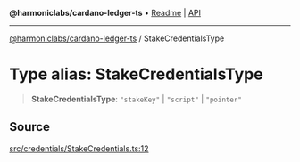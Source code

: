 **@harmoniclabs/cardano-ledger-ts** • [Readme](../Introduction.md) \| [API](../globals.md)

***

[@harmoniclabs/cardano-ledger-ts](../Introduction.md) / StakeCredentialsType

# Type alias: StakeCredentialsType

> **StakeCredentialsType**: `"stakeKey"` \| `"script"` \| `"pointer"`

## Source

[src/credentials/StakeCredentials.ts:12](https://github.com/HarmonicLabs/cardano-ledger-ts/blob/d1659b0/src/credentials/StakeCredentials.ts#L12)
